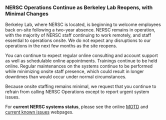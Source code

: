 ### NERSC Operations Continue as Berkeley Lab Reopens, with Minimal Changes

Berkeley Lab, where NERSC is located, is beginning to welcome employees back
on-site following a two-year absence. NERSC remains in operation, with the 
majority of NERSC staff continuing to work remotely, and staff essential to 
operations onsite. We do not expect any disruptions to our operations in the 
next few months as the site reopens.

You can continue to expect regular online consulting and account support as well
as schedulable online appointments. Trainings continue to be held online. 
Regular maintenances on the systems continue to be performed while minimizing 
onsite staff presence, which could result in longer downtimes than would occur 
under normal circumstances.

Because onsite staffing remains minimal, we request that you continue to refrain
from calling NERSC Operations except to report urgent system issues.

For **current NERSC systems status**, please see the online 
[MOTD](https://www.nersc.gov/live-status/motd/) and 
[current known issues](https://docs.nersc.gov/current/) webpages.
